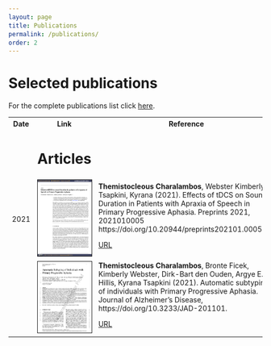 ```yaml
---
layout: page
title: Publications
permalink: /publications/
order: 2
---
```

<h1>Selected publications </h1>
For the complete publications list click <a href="/pubs">here</a>.
<table>
    <tr>
        <th width="5%">Date</th>
        <th width="30%">Link</th>
        <th width="65%">Reference</th>
    </tr>
     <tr>
        <td></td>
        <td><h1>Articles</h1></td>
        <td></td>
    </tr>
    <tr>
<td>2021</td>
<td><a href="https://www.preprints.org/manuscript/202101.0005/v1"><img src="/img/img_papers/preprint2021.png" border="1" alt="preprint2020_paper"></a></td>
<td><strong>Themistocleous Charalambos</strong>, Webster Kimberly, Tsapkini, Kyrana (2021). Effects of tDCS on Sound Duration in Patients with Apraxia of Speech in Primary Progressive Aphasia. Preprints 2021, 2021010005 https://doi.org/10.20944/preprints202101.0005.v1.<p><a href="https://www.preprints.org/manuscript/202101.0005/v1">URL</a></p></td>
</tr>
<tr>
<td></td>
<td><a href="https://doi.org/10.3233/JAD-201101"><img src="/img/img_papers/JAD2021.png" border="1" alt="JAD2021_paper"></a></td>
    <td><strong>Themistocleous Charalambos</strong>, Bronte Ficek, Kimberly Webster, Dirk-Bart den Ouden, Argye E. Hillis, Kyrana Tsapkini (2021). Automatic subtyping of individuals with Primary Progressive Aphasia. Journal of Alzheimer’s Disease, https://doi.org/10.3233/JAD-201101. <p><a href="https://doi.org/10.3233/JAD-201101.">URL</a></p></td>
</tr>
